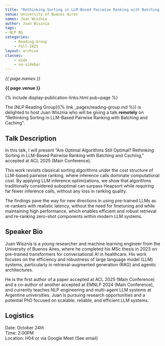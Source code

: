 ```yaml
---
title: "Rethinking Sorting in LLM-Based Pairwise Ranking with Batching and Caching"
venue: University of Buenos Aires
names: Juan Wisznia
author: Juan Wisznia
tags:
- NLP RG
categories:
    - Reading-Group
    - Fall-2025
layout: archive
classes:
    - wide
    - no-sidebar
---
```


*{{ page.names }}*

**{{ page.venue }}**

{% include display-publication-links.html pub=page %}

The [NLP Reading Group]({% link _pages/reading-group.md %}) is delighted to host Juan Wisznia who will be giving a talk **remotely** on "Rethinking Sorting in LLM-Based Pairwise Ranking with Batching and Caching".

## Talk Description
In this talk, I will present “Are Optimal Algorithms Still Optimal? Rethinking Sorting in LLM-Based Pairwise Ranking with Batching and Caching,” accepted at ACL 2025 (Main Conference).

This work revisits classical sorting algorithms under the cost structure of LLM-based pairwise ranking, where inference calls dominate computational cost. By applying LLM inference optimizations, we show that algorithms traditionally considered suboptimal can surpass Heapsort while requiring far fewer inference calls, without any loss in ranking quality.

The findings pave the way for new directions in using pre-trained LLMs as re-rankers with realistic latency, without the need for finetuning and while maintaining high performance, which enables efficient and robust retrieval and re-ranking zero-shot components within modern LLM systems.
## Speaker Bio


Juan Wisznia is a young researcher and machine learning engineer from the University of Buenos Aires, where he completed his MSc thesis in 2023 on pre-trained transformers for conversational AI in healthcare. His work focuses on the efficiency and robustness of large language model (LLM) systems, particularly in retrieval-augmented generation (RAG) and agentic architectures.

He is the first author of a paper accepted at ACL 2025 (Main Conference) and a co-author of another accepted at EMNLP 2024 (Main Conference), and currently teaches NLP engineering and multi-agent LLM systems at Argentine universities. Juan is pursuing research opportunities and a potential PhD focused on scalable, reliable, and efficient LLM systems.

## Logistics

Date: October 24th<br>
Time: 2:00PM <br>
Location: H04 or via Google Meet (See email)
